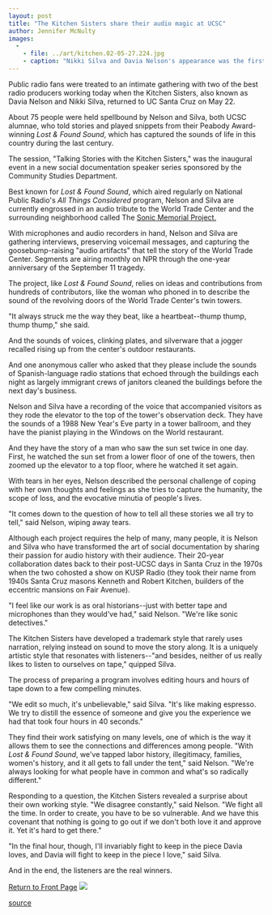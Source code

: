 ```yaml
---
layout: post
title: "The Kitchen Sisters share their audio magic at UCSC"
author: Jennifer McNulty
images:
  -
    - file: ../art/kitchen.02-05-27.224.jpg
    - caption: "Nikki Silva and Davia Nelson's appearance was the first event in a new social documentation speaker series sponsored by the Community Studies Department. Photo: Jennifer McNulty"
---
```


Public radio fans were treated to an intimate gathering with two of the best radio producers working today when the Kitchen Sisters, also known as Davia Nelson and Nikki Silva, returned to UC Santa Cruz on May 22.

About 75 people were held spellbound by Nelson and Silva, both UCSC alumnae, who told stories and played snippets from their Peabody Award-winning _Lost & Found Sound_, which has captured the sounds of life in this country during the last century.  
  
The session, "Talking Stories with the Kitchen Sisters," was the inaugural event in a new social documentation speaker series sponsored by the Community Studies Department.  
  
Best known for _Lost & Found Sound_, which aired regularly on National Public Radio's _All Things Considered_ program, Nelson and Silva are currently engrossed in an audio tribute to the World Trade Center and the surrounding neighborhood called The [Sonic Memorial Project.][1]

With microphones and audio recorders in hand, Nelson and Silva are gathering interviews, preserving voicemail messages, and capturing the goosebump-raising "audio artifacts" that tell the story of the World Trade Center. Segments are airing monthly on NPR through the one-year anniversary of the September 11 tragedy.   
  
The project, like _Lost & Found Sound_, relies on ideas and contributions from hundreds of contributors, like the woman who phoned in to describe the sound of the revolving doors of the World Trade Center's twin towers.   
  
"It always struck me the way they beat, like a heartbeat--thump thump, thump thump," she said.   
  
And the sounds of voices, clinking plates, and silverware that a jogger recalled rising up from the center's outdoor restaurants.   
  
And one anonymous caller who asked that they please include the sounds of Spanish-language radio stations that echoed through the buildings each night as largely immigrant crews of janitors cleaned the buildings before the next day's business.  
  
Nelson and Silva have a recording of the voice that accompanied visitors as they rode the elevator to the top of the tower's observation deck. They have the sounds of a 1988 New Year's Eve party in a tower ballroom, and they have the pianist playing in the Windows on the World restaurant.   
  
And they have the story of a man who saw the sun set twice in one day. First, he watched the sun set from a lower floor of one of the towers, then zoomed up the elevator to a top floor, where he watched it set again.  
  
With tears in her eyes, Nelson described the personal challenge of coping with her own thoughts and feelings as she tries to capture the humanity, the scope of loss, and the evocative minutia of people's lives.  
  
"It comes down to the question of how to tell all these stories we all try to tell," said Nelson, wiping away tears.   
  
Although each project requires the help of many, many people, it is Nelson and Silva who have transformed the art of social documentation by sharing their passion for audio history with their audience. Their 20-year collaboration dates back to their post-UCSC days in Santa Cruz in the 1970s when the two cohosted a show on KUSP Radio (they took their name from 1940s Santa Cruz masons Kenneth and Robert Kitchen, builders of the eccentric mansions on Fair Avenue).   
  
"I feel like our work is as oral historians--just with better tape and microphones than they would've had," said Nelson. "We're like sonic detectives."  
  
The Kitchen Sisters have developed a trademark style that rarely uses narration, relying instead on sound to move the story along. It is a uniquely artistic style that resonates with listeners--"and besides, neither of us really likes to listen to ourselves on tape," quipped Silva.  
  
The process of preparing a program involves editing hours and hours of tape down to a few compelling minutes.  
  
"We edit so much, it's unbelievable," said Silva. "It's like making espresso. We try to distill the essence of someone and give you the experience we had that took four hours in 40 seconds."  
  
They find their work satisfying on many levels, one of which is the way it allows them to see the connections and differences among people. "With _Lost & Found Sound_, we've tapped labor history, illegitimacy, families, women's history, and it all gets to fall under the tent," said Nelson. "We're always looking for what people have in common and what's so radically different."   
  
Responding to a question, the Kitchen Sisters revealed a surprise about their own working style. "We disagree constantly," said Nelson. "We fight all the time. In order to create, you have to be so vulnerable. And we have this covenant that nothing is going to go out if we don't both love it and approve it. Yet it's hard to get there."  
  
"In the final hour, though, I'll invariably fight to keep in the piece Davia loves, and Davia will fight to keep in the piece I love," said Silva.   
  
And in the end, the listeners are the real winners.

  

[Return to Front Page][2] ![ ][3]

[1]: http://www.npr.org/soundsearch.html
[2]: ../../index.html
[3]: ../../images/trans.gif

[source](http://www1.ucsc.edu/currents/01-02/05-27/kitchen.html "Permalink to kitchen")
